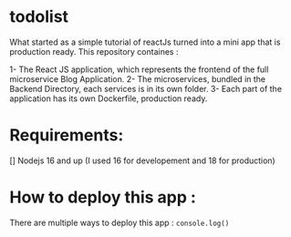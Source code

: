 # todolist
What started as a simple tutorial of reactJs turned into a mini app that is production ready.
This repository containes :

1- The React JS application, which represents the frontend of the full microservice Blog Application.
2- The microservices, bundled in the Backend Directory, each services is in its own folder.
3- Each part of the application has its own Dockerfile, production ready.

# Requirements:
[] Nodejs 16 and up (I used 16 for developement and 18 for production)

# How to deploy this app :
There are multiple ways to deploy this app : 
``
console.log()
``
